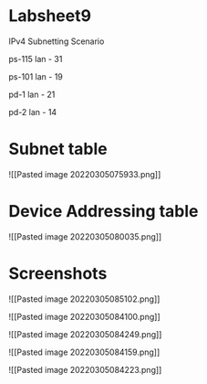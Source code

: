 
# Labsheet9 

IPv4 Subnetting Scenario


ps-115 lan - 31

ps-101 lan - 19

pd-1 lan - 21

pd-2 lan - 14


# Subnet table

![[Pasted image 20220305075933.png]]


# Device Addressing table

![[Pasted image 20220305080035.png]]

# Screenshots

![[Pasted image 20220305085102.png]]

![[Pasted image 20220305084100.png]]

![[Pasted image 20220305084249.png]]


![[Pasted image 20220305084159.png]]

![[Pasted image 20220305084223.png]]
